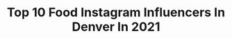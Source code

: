 ---
title: Top 10 Food Instagram Influencers In Denver In 2021
description: >-
  Find top food Instagram influencers in Denver in 2021. Most popular hashtags: #food #denver #denverfoodie #colorado.
platform: Instagram
hits: 54
text_top: Identify the most popular Instagram profiles on inBeat.
text_bottom: Our database has 54 Instagram influencers like this in Denver, United States for you to contact.
profiles:
  - username: "jasonganahl"
    fullname: >-
      Jason Ganahl
    bio: >-
      ❤️ Husband 👩🏼👧🏼👦🏼👱🏼‍♀️ Father 🔥 Founder @gquebbq 🍦 Founder @icecreamfarm 🏈🏀⚾️ Fanatic 🏔🇺🇸⛰ Denver CO ⬇️Surf & Turf Recipe⬇️
    location: "United States"
    followers: 20298
    engagement: 167
    commentsToLikes: 0.101623
    id: ck0u75kav3ur00i19clkaqqq6
    verified: false
    hashtags: "#303, #smokedmeat, #sandwich, #5280eats"
  - username: "1000thingstodoindenver"
    fullname: >-
      Denver📍Things To Do in Denver
    bio: >-
      Voted Denver's Best Instagram • Denver Food, Drink, Fashion, Fitness, Music, Art, Outdoors & More • 💌1000ThingsToDoInDenver@gmail.com
    location: "United States"
    followers: 72505
    engagement: 206
    commentsToLikes: 0.135754
    id: ck14iedh6f09e0i19yn8q4p4e
    verified: false
    hashtags: "#1000thingstodoindenvercreative, #blessed, #1000thingstodoindenver"
  - username: "regina.foodie"
    fullname: >-
      REGINA FOSTER
    bio: >-
      📍 New York photographer FOOD BLOGGER For inquiries: mail@reginafoster.us Portrait lifestyle @reginafoster.us
    location: "United States"
    followers: 2445
    engagement: 1508
    commentsToLikes: 0.058768
    id: ck5ch68eeq6g20i110o67yx06
    verified: false
    hashtags: "#denverportraitphotographer, #foodblogger, #foodie, #breakfast"
  - username: "fox31denver"
    fullname: >-
      FOX31 Denver KDVR
    bio: >-
      FOX31 brings you #Denver news, weather, sports, and what's happening in communities all around #Colorado. ⬇️ Link in bio ⬇️
    location: "United States"
    followers: 50598
    engagement: 99
    commentsToLikes: 0.037937
    id: ck0u0dbrbtf8p0i19t71mwmzt
    verified: false
    hashtags: "#spring, #wildlife, #denver, #weather"
  - username: "milehighmunch"
    fullname: >-
      ⓂⒾⓁⒺⒽⒾⒼⒽⓂⓊⓃⒸⒽ
    bio: >-
      🏔 Denver, CO ⁣ 🍴 Food is life ⁣ 👩🏻‍💻 Content Creator⁣ ©️ Credit my photos
    location: "United States"
    followers: 22939
    engagement: 203
    commentsToLikes: 0.055675
    id: ck5chz159rpia0i11vbv8ygro
    verified: false
    hashtags: "#pulledpork, #foodporn, #delivery, #foooood"
  - username: "a_fat_guy_in_denver"
    fullname: >-
      Fat Guy
    bio: >-
      I'm an entrepreneur, restauranteur and father. I post pics of food and my everyday life. Normal guy just taking pics with my phone
    location: "United States"
    followers: 26891
    engagement: 248
    commentsToLikes: 0.150053
    id: ck0u75k3v3uon0i19q4kxx87e
    verified: false
    hashtags: "#spicy, #love, #rare, #foodporn"
  - username: "rosin.ryan"
    fullname: >-
      Ryan
    bio: >-
      Denver CO Novice grower Solventless consultations Rosin @dabolio710. 21+
    location: "United States"
    followers: 36906
    engagement: 337
    commentsToLikes: 0.030463
    id: ck14jlf20kxie0i19e517lrof
    verified: false
    hashtags: "#rosin, #icewax, #fullmelt, #dabs"
  - username: "wilsonchindesign"
    fullname: >-
      Wilson Chin Design
    bio: >-
      Production designer on and off Broadway, Opera, TV & Film. Projects have won a Pulitzer Prize, 4 Lortel Awards and 2 Tony noms. #Riverdale #KatyKeene
    location: "United States"
    followers: 7278
    engagement: 1017
    commentsToLikes: 0.064570
    id: ck8t5sg53b30o0j785ix68g38
    verified: false
    hashtags: "#setdesigner, #broadwaymusical, #scenography, #littlewomen"
  - username: "thekidmcmanus"
    fullname: >-
      Brandon McManus
    bio: >-
      #8 Denver Broncos | SB 50 🏆| Food and Fashion
    location: "United States"
    followers: 87040
    engagement: 687
    commentsToLikes: 0.011394
    id: ck5hglf5t3e320i11l44hwym2
    verified: true
    hashtags: "#mycausemycleats, #happyvalentinesday"
  - username: "milehighfoodfairy"
    fullname: >-
      Mile High Food Fairy
    bio: >-
      🧚 Tooth fairy by day, food fairy by night 📍 Utah ← Denver 📷 Photos by me 🌟 @bestfooddenver | Community Leader 📝 @yelputahcounty | Elite 👩🏻@foodietribe
    location: "United States"
    followers: 12178
    engagement: 419
    commentsToLikes: 0.154947
    id: ck55lz2da2szj0i11jthuovvv
    verified: false
    hashtags: "#onfire, #liquidnitrogen, #denverfoodscene, #foodiegram"
---